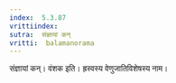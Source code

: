 ```yaml
---
index:  5.3.87
vrittiindex: 
sutra:  संज्ञायां कन्
vritti:  balamanorama 
---
```


संज्ञायां कन्। वंशक इति। ह्रस्वस्य वेणुजातिविशेषस्य नाम। 

